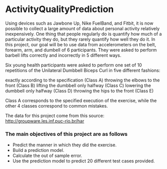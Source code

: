 ActivityQualityPrediction
=========================

Using devices such as Jawbone Up, Nike FuelBand, and Fitbit, it is now possible to collect a large amount of data about personal activity relatively inexpensively. One thing that people regularly do is quantify how much of a particular activity they do, but they rarely quantify how well they do it. In this project, our goal will be to use data from accelerometers on the belt, forearm, arm, and dumbell of 6 participants. They were asked to perform barbell lifts correctly and incorrectly in 5 different ways.

Six young health participants were asked to perform one set of 10 repetitions of the Unilateral Dumbbell Biceps Curl in five different fashions:

exactly according to the specification (Class A) throwing the elbows to the front (Class B) lifting the dumbbell only halfway (Class C) lowering the dumbbell only halfway (Class D) throwing the hips to the front (Class E)

Class A corresponds to the specified execution of the exercise, while the other 4 classes correspond to common mistakes.

The data for this project come from this source: <http://groupware.les.inf.puc-rio.br/har>

### The main objectives of this project are as follows

- Predict the manner in which they did the exercise.
- Build a prediction model.
- Calculate the out of sample error.
- Use the prediction model to predict 20 different test cases provided.
